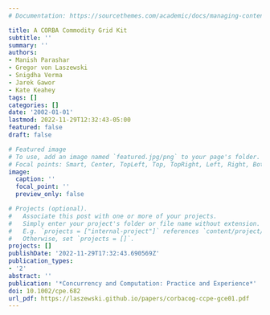 ```yaml
---
# Documentation: https://sourcethemes.com/academic/docs/managing-content/

title: A CORBA Commodity Grid Kit
subtitle: ''
summary: ''
authors:
- Manish Parashar
- Gregor von Laszewski
- Snigdha Verma
- Jarek Gawor
- Kate Keahey
tags: []
categories: []
date: '2002-01-01'
lastmod: 2022-11-29T12:32:43-05:00
featured: false
draft: false

# Featured image
# To use, add an image named `featured.jpg/png` to your page's folder.
# Focal points: Smart, Center, TopLeft, Top, TopRight, Left, Right, BottomLeft, Bottom, BottomRight.
image:
  caption: ''
  focal_point: ''
  preview_only: false

# Projects (optional).
#   Associate this post with one or more of your projects.
#   Simply enter your project's folder or file name without extension.
#   E.g. `projects = ["internal-project"]` references `content/project/deep-learning/index.md`.
#   Otherwise, set `projects = []`.
projects: []
publishDate: '2022-11-29T17:32:43.690569Z'
publication_types:
- '2'
abstract: ''
publication: '*Concurrency and Computation: Practice and Experience*'
doi: 10.1002/cpe.682
url_pdf: https://laszewski.github.io/papers/corbacog-ccpe-gce01.pdf
---
```

